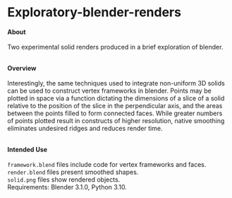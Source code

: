 # Exploratory-blender-renders

**About**
\
\
Two experimental solid renders produced in a brief exploration of blender.

\
**Overview**
\
\
Interestingly, the same techniques used to integrate non-uniform 3D solids can be used to construct vertex frameworks in blender. Points may be plotted in space via a function dictating the dimensions of a slice of a solid relative to the position of the slice in the perpendicular axis, and the areas between the points filled to form connected faces. While greater numbers of points plotted result in constructs of higher resolution, native smoothing eliminates undesired ridges and reduces render time.

\
**Intended Use**
\
\
```framework.blend``` files include code for vertex frameworks and faces.<br/>
```render.blend``` files present smoothed shapes.<br/>
```solid.png``` files show rendered objects.<br/>
Requirements: Blender 3.1.0, Python 3.10.
